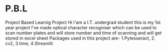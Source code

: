 # P.B.L
Project Based Learnig Project
Hi I'am a I.T. undergrad student this is my 1st year project 
I've made optical character recogniser which can be used to scan number plates and will store number and time of scanning and will get stored in excel sheet
Packages used in this project are- 1.Pytesseract, 2. cv2, 3.time, 4.Streamlit 
